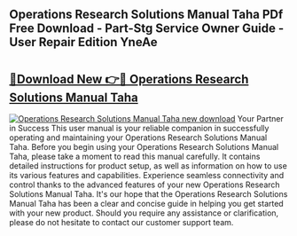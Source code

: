 ## Operations Research Solutions Manual Taha PDf Free Download - Part-Stg Service Owner Guide - User Repair Edition YneAe

# <h2><a href="http://bc7569.oget.top/?id=Operations+Research+Solutions+Manual+Taha">🔗Download New 👉🔴 Operations Research Solutions Manual Taha</a></h2>

[![Operations Research Solutions Manual Taha new download](https://i.imgur.com/5g1atiW.png)](http://bc7569.oget.top/?id=Operations+Research+Solutions+Manual+Taha)
Your Partner in Success This user manual is your reliable companion in successfully operating and maintaining your Operations Research Solutions Manual Taha. Before you begin using your Operations Research Solutions Manual Taha, please take a moment to read this manual carefully. It contains detailed instructions for product setup, as well as information on how to use its various features and capabilities. Experience seamless connectivity and control thanks to the advanced features of your new Operations Research Solutions Manual Taha. It's our hope that the Operations Research Solutions Manual Taha has been a clear and concise guide in helping you get started with your new product. Should you require any assistance or clarification, please do not hesitate to contact our customer support team.
